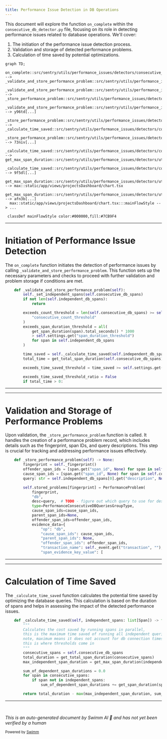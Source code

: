 ```yaml
---
title: Performance Issue Detection in DB Operations
---
```

This document will explore the function `on_complete` within the `consecutive_db_detector.py` file, focusing on its role in detecting performance issues related to database operations. We'll cover:

1. The initiation of the performance issue detection process.
2. Validation and storage of detected performance problems.
3. Calculation of time saved by potential optimizations.

```mermaid
graph TD;
  on_complete::src/sentry/utils/performance_issues/detectors/consecutive_db_detector.py:::mainFlowStyle --> _validate_and_store_performance_problem::src/sentry/utils/performance_issues/detectors/consecutive_db_detector.py
  _validate_and_store_performance_problem::src/sentry/utils/performance_issues/detectors/consecutive_db_detector.py:::mainFlowStyle --> _store_performance_problem::src/sentry/utils/performance_issues/detectors/consecutive_db_detector.py
  _validate_and_store_performance_problem::src/sentry/utils/performance_issues/detectors/consecutive_db_detector.py:::mainFlowStyle --> y96td[...]
  _store_performance_problem::src/sentry/utils/performance_issues/detectors/consecutive_db_detector.py:::mainFlowStyle --> _calculate_time_saved::src/sentry/utils/performance_issues/detectors/consecutive_db_detector.py
  _store_performance_problem::src/sentry/utils/performance_issues/detectors/consecutive_db_detector.py:::mainFlowStyle --> 73niv[...]
  _calculate_time_saved::src/sentry/utils/performance_issues/detectors/consecutive_db_detector.py:::mainFlowStyle --> get_max_span_duration::src/sentry/utils/performance_issues/detectors/utils.py
  _calculate_time_saved::src/sentry/utils/performance_issues/detectors/consecutive_db_detector.py:::mainFlowStyle --> 9f5dl[...]
  get_max_span_duration::src/sentry/utils/performance_issues/detectors/utils.py:::mainFlowStyle --> max::static/app/views/projectsDashboard/chart.tsx
  get_max_span_duration::src/sentry/utils/performance_issues/detectors/utils.py:::mainFlowStyle --> afn3b[...]
  max::static/app/views/projectsDashboard/chart.tsx:::mainFlowStyle --> ...

 classDef mainFlowStyle color:#000000,fill:#7CB9F4
```

<SwmSnippet path="/src/sentry/utils/performance_issues/detectors/consecutive_db_detector.py" line="86">

---

# Initiation of Performance Issue Detection

The `on_complete` function initiates the detection of performance issues by calling `_validate_and_store_performance_problem`. This function sets up the necessary parameters and checks to proceed with further validation and problem storage if conditions are met.

```python
    def _validate_and_store_performance_problem(self):
        self._set_independent_spans(self.consecutive_db_spans)
        if not len(self.independent_db_spans):
            return

        exceeds_count_threshold = len(self.consecutive_db_spans) >= self.settings.get(
            "consecutive_count_threshold"
        )
        exceeds_span_duration_threshold = all(
            get_span_duration(span).total_seconds() * 1000
            > self.settings.get("span_duration_threshold")
            for span in self.independent_db_spans
        )

        time_saved = self._calculate_time_saved(self.independent_db_spans)
        total_time = get_total_span_duration(self.consecutive_db_spans)

        exceeds_time_saved_threshold = time_saved >= self.settings.get("min_time_saved")

        exceeds_time_saved_threshold_ratio = False
        if total_time > 0:
```

---

</SwmSnippet>

<SwmSnippet path="/src/sentry/utils/performance_issues/detectors/consecutive_db_detector.py" line="119">

---

# Validation and Storage of Performance Problems

Upon validation, the `_store_performance_problem` function is called. It handles the creation of a performance problem record, which includes details such as the fingerprint, span IDs, and query descriptions. This step is crucial for tracking and addressing performance issues effectively.

```python
    def _store_performance_problem(self) -> None:
        fingerprint = self._fingerprint()
        offender_span_ids = [span.get("span_id", None) for span in self.independent_db_spans]
        cause_span_ids = [span.get("span_id", None) for span in self.consecutive_db_spans]
        query: str = self.independent_db_spans[0].get("description", None)

        self.stored_problems[fingerprint] = PerformanceProblem(
            fingerprint,
            "db",
            desc=query,  # TODO - figure out which query to use for description
            type=PerformanceConsecutiveDBQueriesGroupType,
            cause_span_ids=cause_span_ids,
            parent_span_ids=None,
            offender_span_ids=offender_span_ids,
            evidence_data={
                "op": "db",
                "cause_span_ids": cause_span_ids,
                "parent_span_ids": None,
                "offender_span_ids": offender_span_ids,
                "transaction_name": self._event.get("transaction", ""),
                "span_evidence_key_value": [
```

---

</SwmSnippet>

<SwmSnippet path="/src/sentry/utils/performance_issues/detectors/consecutive_db_detector.py" line="208">

---

# Calculation of Time Saved

The `_calculate_time_saved` function calculates the potential time saved by optimizing the database queries. This calculation is based on the duration of spans and helps in assessing the impact of the detected performance issues.

```python
    def _calculate_time_saved(self, independent_spans: list[Span]) -> float:
        """
        Calculates the cost saved by running spans in parallel,
        this is the maximum time saved of running all independent queries in parallel
        note, maximum means it does not account for db connection times and overhead associated with parallelization,
        this is where thresholds come in
        """
        consecutive_spans = self.consecutive_db_spans
        total_duration = get_total_span_duration(consecutive_spans)
        max_independent_span_duration = get_max_span_duration(independent_spans)

        sum_of_dependent_span_durations = 0.0
        for span in consecutive_spans:
            if span not in independent_spans:
                sum_of_dependent_span_durations += get_span_duration(span).total_seconds() * 1000

        return total_duration - max(max_independent_span_duration, sum_of_dependent_span_durations)
```

---

</SwmSnippet>

&nbsp;

*This is an auto-generated document by Swimm AI 🌊 and has not yet been verified by a human*

<SwmMeta version="3.0.0" repo-id="Z2l0aHViJTNBJTNBc2VudHJ5JTNBJTNBZ2V0c2VudHJ5" repo-name="sentry"><sup>Powered by [Swimm](/)</sup></SwmMeta>
